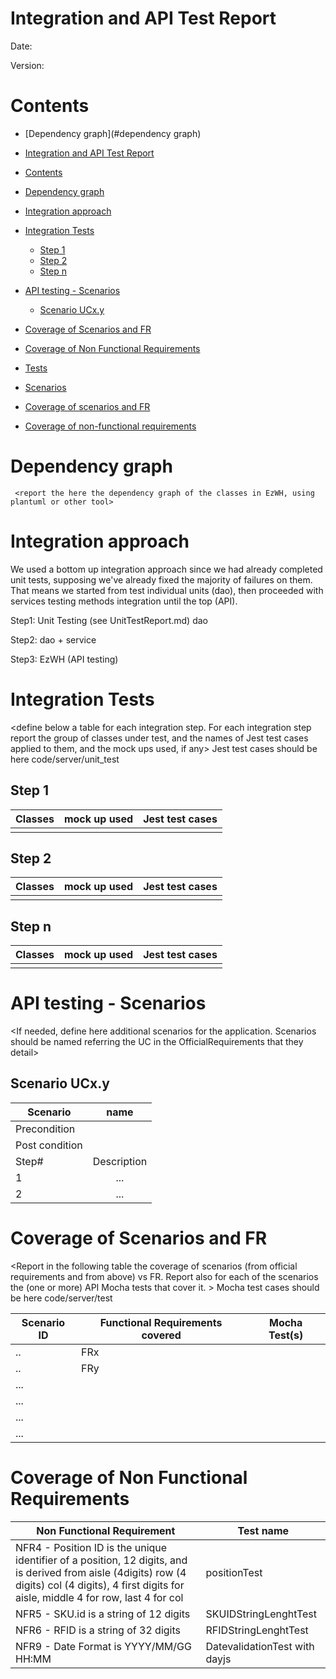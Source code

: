 # Integration and API Test Report

Date:

Version:

# Contents

- [Dependency graph](#dependency graph)

- [Integration and API Test Report](#integration-and-api-test-report)
- [Contents](#contents)
- [Dependency graph](#dependency-graph)
- [Integration approach](#integration-approach)
- [Integration Tests](#integration-tests)
  - [Step 1](#step-1)
  - [Step 2](#step-2)
  - [Step n](#step-n)
- [API testing - Scenarios](#api-testing---scenarios)
  - [Scenario UCx.y](#scenario-ucxy)
- [Coverage of Scenarios and FR](#coverage-of-scenarios-and-fr)
- [Coverage of Non Functional Requirements](#coverage-of-non-functional-requirements)

- [Tests](#tests)

- [Scenarios](#scenarios)

- [Coverage of scenarios and FR](#scenario-coverage)
- [Coverage of non-functional requirements](#nfr-coverage)



# Dependency graph 

     <report the here the dependency graph of the classes in EzWH, using plantuml or other tool>
     
# Integration approach
We used a bottom up integration approach since we had already completed unit tests, supposing we've already fixed the majority of failures on them. That means we started from test individual units (dao), then proceeded with services testing  methods integration until the top (API).

Step1: Unit Testing (see UnitTestReport.md) dao

Step2: dao + service

Step3: EzWH (API testing)


#  Integration Tests

   <define below a table for each integration step. For each integration step report the group of classes under test, and the names of
     Jest test cases applied to them, and the mock ups used, if any> Jest test cases should be here code/server/unit_test

## Step 1
| Classes  | mock up used |Jest test cases |
|--|--|--|
||||


## Step 2
| Classes  | mock up used |Jest test cases |
|--|--|--|
||||


## Step n 

   
| Classes  | mock up used |Jest test cases |
|--|--|--|
||||




# API testing - Scenarios


<If needed, define here additional scenarios for the application. Scenarios should be named
 referring the UC in the OfficialRequirements that they detail>

## Scenario UCx.y

| Scenario |  name |
| ------------- |:-------------:| 
|  Precondition     |  |
|  Post condition     |   |
| Step#        | Description  |
|  1     |  ... |  
|  2     |  ... |



# Coverage of Scenarios and FR


<Report in the following table the coverage of  scenarios (from official requirements and from above) vs FR. 
Report also for each of the scenarios the (one or more) API Mocha tests that cover it. >  Mocha test cases should be here code/server/test




| Scenario ID | Functional Requirements covered | Mocha  Test(s) | 
| ----------- | ------------------------------- | ----------- | 
|  ..         | FRx                             |             |             
|  ..         | FRy                             |             |             
| ...         |                                 |             |             
| ...         |                                 |             |             
| ...         |                                 |             |             
| ...         |                                 |             |             



# Coverage of Non Functional Requirements
 
| Non Functional Requirement | Test name |
| -------------------------- | --------- |
| NFR4 - Position ID is the unique identifier of a position, 12 digits, and is derived from aisle (4digits) row (4 digits) col (4 digits), 4 first digits for aisle, middle 4 for row, last 4 for col        |  positionTest  |
|NFR5 - SKU.id is a string of 12 digits| SKUIDStringLenghtTest|
|NFR6 - RFID is a string of 32 digits|  RFIDStringLenghtTest  |
|NFR9 - Date Format is YYYY/MM/GG HH:MM| DatevalidationTest with dayjs|

